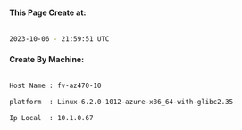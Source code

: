 
   
#### This Page Create at:

```bash

2023-10-06 - 21:59:51 UTC

```

#### Create By Machine:

```bash

Host Name : fv-az470-10

platform  : Linux-6.2.0-1012-azure-x86_64-with-glibc2.35

Ip Local  : 10.1.0.67

```

